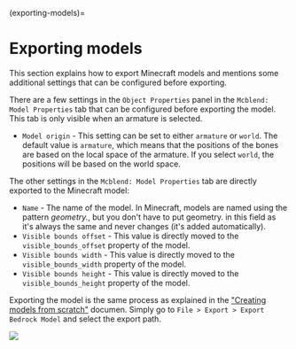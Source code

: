 (exporting-models)=
# Exporting models

This section explains how to export Minecraft models and mentions some additional settings that can be configured before exporting.

There are a few settings in the `Object Properties` panel in the `Mcblend: Model Properties` tab that can be configured before exporting the model. This tab is only visible when an armature is selected.

- `Model origin` - This setting can be set to either `armature` or `world`. The default value is `armature`, which means that the positions of the bones are based on the local space of the armature. If you select `world`, the positions will be based on the world space.

The other settings in the `Mcblend: Model Properties` tab are directly exported to the Minecraft model:

- `Name` - The name of the model. In Minecraft, models are named using the pattern *geometry.<name>*, but you don't have to put geometry. in this field as it's always the same and never changes (it's added automatically).
- `Visible bounds offset` - This value is directly moved to the `visible_bounds_offset` property of the model.
- `Visible bounds width` - This value is directly moved to the `visible_bounds_width` property of the model.
- `Visible bounds height` - This value is directly moved to the `visible_bounds_height` property of the model.

Exporting the model is the same process as explained in the ["Creating models from scratch"](/modeling/creating_models_from_scratch) documen. Simply go to `File > Export > Export Bedrock Model` and select the export path.


![](/img/modeling/exporting_model_settings.png)